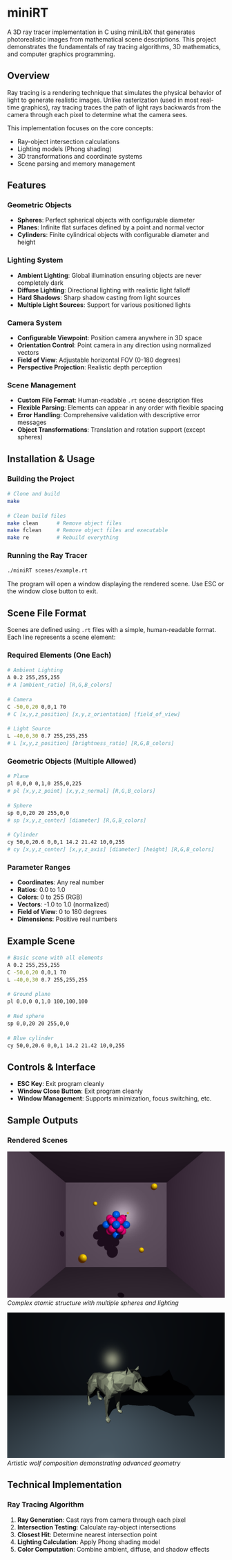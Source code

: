 # miniRT

A 3D ray tracer implementation in C using miniLibX that generates photorealistic images from mathematical scene descriptions. This project demonstrates the fundamentals of ray tracing algorithms, 3D mathematics, and computer graphics programming.

## Overview

Ray tracing is a rendering technique that simulates the physical behavior of light to generate realistic images. Unlike rasterization (used in most real-time graphics), ray tracing traces the path of light rays backwards from the camera through each pixel to determine what the camera sees.

This implementation focuses on the core concepts:
- Ray-object intersection calculations
- Lighting models (Phong shading)
- 3D transformations and coordinate systems
- Scene parsing and memory management

## Features

### Geometric Objects
- **Spheres**: Perfect spherical objects with configurable diameter
- **Planes**: Infinite flat surfaces defined by a point and normal vector
- **Cylinders**: Finite cylindrical objects with configurable diameter and height

### Lighting System
- **Ambient Lighting**: Global illumination ensuring objects are never completely dark
- **Diffuse Lighting**: Directional lighting with realistic light falloff
- **Hard Shadows**: Sharp shadow casting from light sources
- **Multiple Light Sources**: Support for various positioned lights

### Camera System
- **Configurable Viewpoint**: Position camera anywhere in 3D space
- **Orientation Control**: Point camera in any direction using normalized vectors
- **Field of View**: Adjustable horizontal FOV (0-180 degrees)
- **Perspective Projection**: Realistic depth perception

### Scene Management
- **Custom File Format**: Human-readable `.rt` scene description files
- **Flexible Parsing**: Elements can appear in any order with flexible spacing
- **Error Handling**: Comprehensive validation with descriptive error messages
- **Object Transformations**: Translation and rotation support (except spheres)

## Installation & Usage

### Building the Project
```bash
# Clone and build
make

# Clean build files
make clean      # Remove object files
make fclean     # Remove object files and executable
make re         # Rebuild everything
```

### Running the Ray Tracer
```bash
./miniRT scenes/example.rt
```

The program will open a window displaying the rendered scene. Use ESC or the window close button to exit.

## Scene File Format

Scenes are defined using `.rt` files with a simple, human-readable format. Each line represents a scene element:

### Required Elements (One Each)
```bash
# Ambient Lighting
A 0.2 255,255,255
# A [ambient_ratio] [R,G,B_colors]

# Camera
C -50,0,20 0,0,1 70
# C [x,y,z_position] [x,y,z_orientation] [field_of_view]

# Light Source
L -40,0,30 0.7 255,255,255
# L [x,y,z_position] [brightness_ratio] [R,G,B_colors]
```

### Geometric Objects (Multiple Allowed)
```bash
# Plane
pl 0,0,0 0,1,0 255,0,225
# pl [x,y,z_point] [x,y,z_normal] [R,G,B_colors]

# Sphere
sp 0,0,20 20 255,0,0
# sp [x,y,z_center] [diameter] [R,G,B_colors]

# Cylinder
cy 50,0,20.6 0,0,1 14.2 21.42 10,0,255
# cy [x,y,z_center] [x,y,z_axis] [diameter] [height] [R,G,B_colors]
```

### Parameter Ranges
- **Coordinates**: Any real number
- **Ratios**: 0.0 to 1.0
- **Colors**: 0 to 255 (RGB)
- **Vectors**: -1.0 to 1.0 (normalized)
- **Field of View**: 0 to 180 degrees
- **Dimensions**: Positive real numbers

## Example Scene

```bash
# Basic scene with all elements
A 0.2 255,255,255
C -50,0,20 0,0,1 70
L -40,0,30 0.7 255,255,255

# Ground plane
pl 0,0,0 0,1,0 100,100,100

# Red sphere
sp 0,0,20 20 255,0,0

# Blue cylinder
cy 50,0,20.6 0,0,1 14.2 21.42 10,0,255
```

## Controls & Interface

- **ESC Key**: Exit program cleanly
- **Window Close Button**: Exit program cleanly
- **Window Management**: Supports minimization, focus switching, etc.

## Sample Outputs

### Rendered Scenes

![Atom Scene](https://github.com/hamidthri/42-miniRT/blob/master/assetes/atom.png)
*Complex atomic structure with multiple spheres and lighting*



![Wolf Scene](https://github.com/hamidthri/42-miniRT/blob/master/assetes/wolf.png)
*Artistic wolf composition demonstrating advanced geometry*



## Technical Implementation

### Ray Tracing Algorithm
1. **Ray Generation**: Cast rays from camera through each pixel
2. **Intersection Testing**: Calculate ray-object intersections
3. **Closest Hit**: Determine nearest intersection point
4. **Lighting Calculation**: Apply Phong shading model
5. **Color Computation**: Combine ambient, diffuse, and shadow effects
